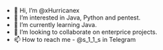 - 👋 Hi, I’m @xHurricanex
- 👀 I’m interested in Java, Python and pentest.
- 🌱 I’m currently learning Java.
- 💞️ I’m looking to collaborate on enterprice projects.
- 📫 How to reach me - @s_1_1_s in Telegram

<!---
xHurricanex/xHurricanex is a ✨ special ✨ repository because its `README.md` (this file) appears on your GitHub profile.
You can click the Preview link to take a look at your changes.
--->
